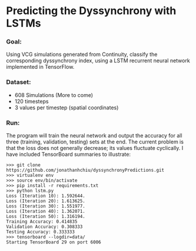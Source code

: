 # Predicting the Dyssynchrony with LSTMs

### Goal: 
Using VCG simulations generated from Continuity, classify the corresponding dyssynchrony index, using
a LSTM recurrent neural network implemented in TensorFlow.

### Dataset:
* 608 Simulations (More to come)
* 120 timesteps 
* 3 values per timestep (spatial coordinates)

### Run:
The program will train the neural network and output the accuracy for all three (training, validation, testing) sets at the end. The current problem is that the loss does not generally decrease; its values fluctuate cyclically. I have included TensorBoard summaries to illustrate: 

``` 
>>> git clone https://github.com/jonathanhchiu/dyssynchronyPredictions.git
>>> virtualenv env
>>> source env/bin/activate
>>> pip install -r requirements.txt
>>> python lstm.py
Loss (Iteration 10): 1.592644.
Loss (Iteration 20): 1.613625.
Loss (Iteration 30): 1.551977.
Loss (Iteration 40): 1.362071.
Loss (Iteration 50): 1.316194.
Training Accuracy: 0.414835
Validation Accuracy: 0.308333
Testing Accuracy: 0.333333
>>> tensorboard --logdir=data/
Starting TensorBoard 29 on port 6006
```
